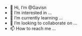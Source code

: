 - 👋 Hi, I’m @Gavisn
- 👀 I’m interested in ...
- 🌱 I’m currently learning ...
- 💞️ I’m looking to collaborate on ...
- 📫 How to reach me ...

<!---
Gavisn/Gavisn is a ✨ special ✨ repository because its `README.md` (this file) appears on your GitHub profile.
You can click the Preview link to take a look at your changes.
--->
